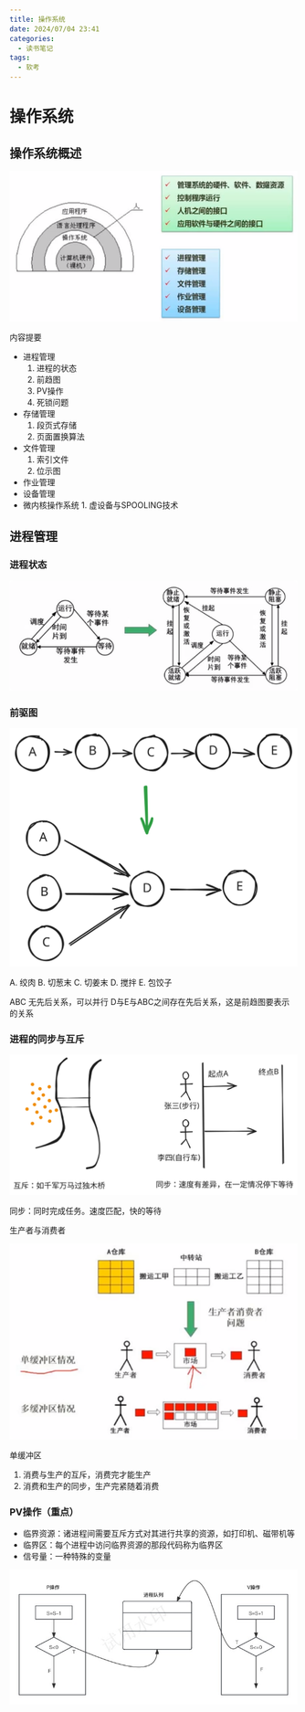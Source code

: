 ```yaml
---
title: 操作系统
date: 2024/07/04 23:41
categories:
  - 读书笔记
tags:
  - 软考
---
```

# 操作系统

## 操作系统概述

![](../../../public/img/2024/Pasted%20image%2020240704234920.png)

内容提要

- 进程管理
	1. 进程的状态
	2. 前趋图
	3. PV操作
	4. 死锁问题
- 存储管理
	1. 段页式存储
	2. 页面置换算法
- 文件管理
	1. 索引文件
	2. 位示图
- 作业管理
- 设备管理
- 微内核操作系统
	  1. 虚设备与SPOOLING技术

## 进程管理

### 进程状态

![](../../../public/img/2024/Pasted%20image%2020240705000002.png)


### 前驱图

![](../../../public/img/2024/qianqutu.svg)

A. 绞肉
B. 切葱末
C. 切姜末
D. 搅拌
E. 包饺子

ABC 无先后关系，可以并行
D与E与ABC之间存在先后关系，这是前趋图要表示的关系

### 进程的同步与互斥

![](../../../public/img/2024/%E5%90%8C%E6%AD%A5%E4%B8%8E%E4%BA%92%E6%96%A5.svg)

同步：同时完成任务。速度匹配，快的等待

生产者与消费者

![](../../../public/img/2024/Pasted%20image%2020240705015552.png)

单缓冲区
1. 消费与生产的互斥，消费完才能生产
2. 消费和生产的同步，生产完紧随着消费

### PV操作（重点）

- 临界资源：诸进程间需要互斥方式对其进行共享的资源，如打印机、磁带机等
- 临界区：每个进程中访问临界资源的那段代码称为临界区
- 信号量：一种特殊的变量

![](../../../public/img/2024/PVVVV.jpg)

